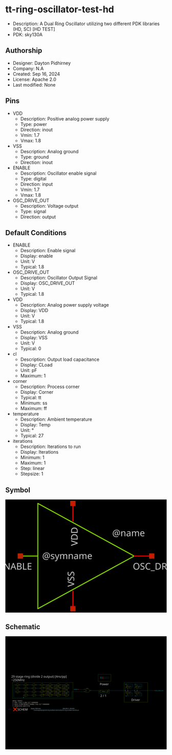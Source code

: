 # tt-ring-oscillator-test-hd

- Description: A Dual Ring Oscillator utilizing two different PDK libraries (HD, SC) [HD TEST]
- PDK: sky130A

## Authorship

- Designer: Dayton Pidhirney
- Company: N.A
- Created: Sep 16, 2024
- License: Apache 2.0
- Last modified: None

## Pins

- VDD
  + Description: Positive analog power supply
  + Type: power
  + Direction: inout
  + Vmin: 1.7
  + Vmax: 1.8
- VSS
  + Description: Analog ground
  + Type: ground
  + Direction: inout
- ENABLE
  + Description: Oscillator enable signal
  + Type: digital
  + Direction: input
  + Vmin: 1.7
  + Vmax: 1.8
- OSC_DRIVE_OUT
  + Description: Voltage output
  + Type: signal
  + Direction: output

## Default Conditions

- ENABLE
  + Description: Enable signal
  + Display: enable
  + Unit: V
  + Typical: 1.8
- OSC_DRIVE_OUT
  + Description: Oscillator Output Signal
  + Display: OSC_DRIVE_OUT
  + Unit: V
  + Typical: 1.8
- VDD
  + Description: Analog power supply voltage
  + Display: VDD
  + Unit: V
  + Typical: 1.8
- VSS
  + Description: Analog ground
  + Display: VSS
  + Unit: V
  + Typical: 0
- cl
  + Description: Output load capacitance
  + Display: CLoad
  + Unit: pF
  + Maximum: 1
- corner
  + Description: Process corner
  + Display: Corner
  + Typical: tt
  + Minimum: ss
  + Maximum: ff
- temperature
  + Description: Ambient temperature
  + Display: Temp
  + Unit: °
  + Typical: 27
- iterations
  + Description: Iterations to run
  + Display: Iterations
  + Minimum: 1
  + Maximum: 1
  + Step: linear
  + Stepsize: 1

## Symbol

![Symbol of tt-ring-oscillator-test-hd](tt-ring-oscillator-test-hd_symbol.svg)

## Schematic

![Schematic of tt-ring-oscillator-test-hd](tt-ring-oscillator-test-hd_schematic.svg)

